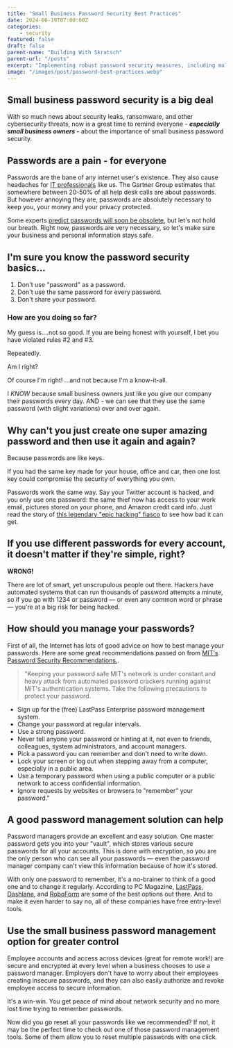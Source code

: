 ```yaml
---
title: "Small Business Password Security Best Practices"
date: 2024-06-19T07:00:00Z
categories:
    - security
featured: false
draft: false
parent-name: "Building With Skratsch"
parent-url: "/posts"
excerpt: "Implementing robust password security measures, including multi-factor authentication and regular password updates, is essential for safeguarding digital assets against cyber threats and data breaches."
image: "/images/post/password-best-practices.webp"
---
```


## Small business password security is a big deal

With so much news about security leaks, ransomware, and other cybersecurity threats, now is a great time to remind everyone - **_especially small business owners -_** about the importance of small business password security.

## Passwords are a pain - for everyone

Passwords are the bane of any internet user's existence. They also cause headaches for [IT professionals](/business/outsourced-it-services-provider-benefits) like us. The Gartner Group estimates that somewhere between 20-50% of all help desk calls are about passwords. But however annoying they are, passwords are absolutely necessary to keep you, your money and your privacy protected.

Some experts [predict passwords will soon be obsolete](https://gigaom.com/2017/02/14/transmit), but let's not hold our breath. Right now, passwords are very necessary, so let's make sure your business and personal information stays safe.

## I'm sure you know the password security basics…

1. Don't use "password" as a password.
1. Don't use the same password for every password.
1. Don't share your password.

### How are you doing so far?

My guess is….not so good. If you are being honest with yourself, I bet you have violated rules #2 and #3.

Repeatedly.

Am I right?

Of course I'm right! …and not because I'm a know-it-all.

I _KNOW_ because small business owners just like you give our company their passwords every day. AND - we can see that they use the same password (with slight variations) over and over again.

## Why can't you just create one super amazing password and then use it again and again?

Because passwords are like keys.

If you had the same key made for your house, office and car, then one lost key could compromise the security of everything you own.

Passwords work the same way. Say your Twitter account is hacked, and you only use one password: the same thief now has access to your work email, pictures stored on your phone, and Amazon credit card info. Just read the story of [this legendary "epic hacking" fiasco](https://www.wired.com/2012/08/apple-amazon-mat-honan-hacking/) to see how bad it can get.

## If you use different passwords for every account, it doesn't matter if they're simple, right?

**WRONG!**

There are lot of smart, yet unscrupulous people out there. Hackers have automated systems that can run thousands of password attempts a minute, so if you go with 1234 or password — or even any common word or phrase — you're at a big risk for being hacked.

## How should you manage your passwords?

First of all, the Internet has lots of good advice on how to best manage your passwords. Here are some great recommendations passed on from [MIT's Password Security Recommendations.](https://ist.mit.edu/security/passwords).

> "Keeping your password safe MIT's network is under constant and heavy attack from automated password crackers running against MIT's authentication systems. Take the following precautions to protect your password.

- Sign up for the (free) LastPass Enterprise password management system.
- Change your password at regular intervals.
- Use a strong password.
- Never tell anyone your password or hinting at it, not even to friends, colleagues, system administrators, and account managers.
- Pick a password you can remember and don't need to write down.
- Lock your screen or log out when stepping away from a computer, especially in a public area.
- Use a temporary password when using a public computer or a public network to access confidential information.
- Ignore requests by websites or browsers to "remember" your password."

## A good password management solution can help

Password managers provide an excellent and easy solution. One master password gets you into your "vault", which stores various secure passwords for all your accounts. This is done with encryption, so you are the only person who can see all your passwords — even the password manager company can't view this information because of how it's stored.

With only one password to remember, it's a no-brainer to think of a good one and to change it regularly. According to PC Magazine, [LastPass](https://www.lastpass.com/), [Dashlane](https://www.dashlane.com/), and [RoboForm](https://www.roboform.com/) are some of the best options out there. And to make it even harder to say no, all of these companies have free entry-level tools.

## Use the small business password management option for greater control

Employee accounts and access across devices (great for remote work!) are secure and encrypted at every level when a business chooses to use a password manager. Employers don't have to worry about their employees creating insecure passwords, and they can also easily authorize and revoke employee access to secure information.

It's a win-win. You get peace of mind about network security and no more lost time trying to remember passwords.

Now did you go reset all your passwords like we recommended? If not, it may be the perfect time to check out one of those password management tools. Some of them allow you to reset multiple passwords with one click.
